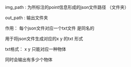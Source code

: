 img_path : 为所标注的point信息形成的json文件路径 （文件夹）

out_path  : 输出文件夹

作用： 每个json文件对应一个txt文件 是同名的 

用于将json文件生成对应的x y 的txt 形式

txt格式： x y  只能对应一种物体

同时会输出有多少个物体
